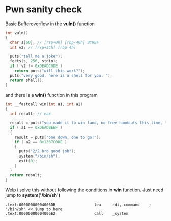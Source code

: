 # Pwn sanity check

Basic Bufferoverflow in the **vuln()** function

```c
int vuln()
{
  char s[60]; // [rsp+0h] [rbp-40h] BYREF
  int v2; // [rsp+3Ch] [rbp-4h]

  puts("tell me a joke");
  fgets(s, 256, stdin);
  if ( v2 != 0xDEADC0DE )
    return puts("will this work?");
  puts("very good, here is a shell for you. ");
  return shell();
}
```

and there is a **win()** function in this program

```c
int __fastcall win(int a1, int a2)
{
  int result; // eax

  result = puts("you made it to win land, no free handouts this time, try harder");
  if ( a1 == 0xDEADBEEF )
  {
    result = puts("one down, one to go!");
    if ( a2 == 0x1337C0DE )
    {
      puts("2/2 bro good job");
      system("/bin/sh");
      exit(0);
    }
  }
  return result;
}
```

Welp i solve this without following the conditions in **win** function.
Just need jump to **system('/bin/sh')**

```
.text:00000000004006DB                 lea     rdi, command    ; "/bin/sh" << jump to here
.text:00000000004006E2                 call    _system
```
